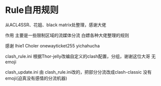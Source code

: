# Rule自用规则
从ACL4SSR、花姐、black matrix处整理，感谢大佬

作用
主要是一些限制区域的流媒体分流
白嫖各种大佬整理的规则

感谢
lhie1 Choler onewayticket255 yichahucha

clash_rule.ini
根据Thor-jelly改编自定义的clash配置，分组，谢谢这位大哥
无emoji

clash_update.ini
由 clash_rule.ini改的，把部分分流改成clash-classic
没有emoji(迫真没有感情的分流机器)
